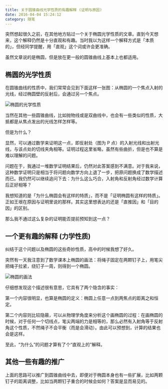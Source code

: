 ```yaml
---
title: 关于圆锥曲线光学性质的有趣解释 (证明与原因)
date: 2016-04-04 15:24:12
category: 随笔
---
```

突然想起很久之前，在其他地方贴过一个关于椭圆光学性质的文章。直到今天想来，这个解释仍然是十分直观和有趣。当时我以为这样一个解释方式是「本质的」，但经同学提醒，用「直观」这个词或许会更准确。

虽然文章说的是椭圆，但是放在更一般的圆锥曲线上基本上也都适用。

## 椭圆的光学性质
在圆锥曲线的性质中，我们常常会见到下面这样一张图：从椭圆的一个焦点入射的光线，经过椭圆壁的反射后，会通过另一个焦点。

![椭圆的光学性质](https://cdn.jsdelivr.net/gh/starding/picx-images-hosting@master/20240224/image.2w7eaer55vo0.webp)

当然在其他一些圆锥曲线，比如抛物线或是双曲线中，也会有一些类似的性质，大抵都是从焦点发出的光线怎样怎样等。

但是为什么？

显然，可以通过数学来证明这一点，即反射处（图为 P 点）的入射光线和出射光线，与该点处的切线夹角相等。证明过程这里省略，虽然有些曲折，但是也不算是难以理解的问题。

问题在于，我通过一堆数学证明结果后，仍然对此答案感到不满意。对于我来说，这种数学证明只是相当于将问题向数学方向上退了一步，把原问题换成了数学描述而已。我仍然可以继续追问下去：为什么这么巧合，入射角和反射角经过数学计算后正好相等？

我想知道的是「为什么椭圆会有这样的特质」，而不是「证明椭圆有这样的特质」。正如王垠在原因与证明里说的那样。其实这里想表达的还是「直推因」和「目的因」的区别。

那么我不通过这么复杂的证明能否提前预知到这一点？

## 一个更有趣的解释 (力学性质)
纠结于这个问题以及椭圆的这些奇妙性质，高中的时候我想了好久。

突然有一天我注意到了数学课本上椭圆的画法：将绳子固定在两颗钉子上，用笔尖把绳子拉紧，绕钉子一周，则得到一个椭圆。

![椭圆的画法](https://cdn.jsdelivr.net/gh/starding/picx-images-hosting@master/20240224/image.2hd4q2vcybg0.webp)

仔细想发现这个描述很有意思，它具有了两个隐含的事实：

第一个内容很明显，也算是椭圆的定义：椭圆上任意一点到两焦点的距离之和恒定。

第二个内容则比较隐蔽，可以从物理学角度来分析这个画椭圆的过程：在画椭圆的时候，对于任何一个切线点，笔尖两端的力是相等的，那么必然有入射角等于反射角这个性质，不然绳子不会平衡（而是会滑动）。由此可以预想到，计算的结果也会是这样。

至此，“为什么”的问题才算有了个“直观上的”解释。

## 其他一些有趣的推广
上面的思路可以推广到圆锥曲线中去，即便对于椭圆本身也有一些扩展，比如两颗钉子的距离调整，比如当两颗钉子重合的时候会如何？答案是显而易见的。